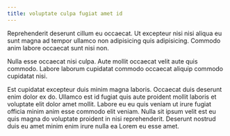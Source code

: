 ```yaml
---
title: voluptate culpa fugiat amet id
---
```


Reprehenderit deserunt cillum eu occaecat. Ut excepteur nisi nisi aliqua eu sunt magna ad tempor ullamco non adipisicing quis adipisicing. Commodo anim labore occaecat sunt nisi non.

Nulla esse occaecat nisi culpa. Aute mollit occaecat velit aute quis commodo. Labore laborum cupidatat commodo occaecat aliquip commodo cupidatat nisi.

Est cupidatat excepteur duis minim magna laboris. Occaecat duis deserunt enim dolor ex do. Ullamco est id fugiat quis aute proident mollit laboris et voluptate elit dolor amet mollit. Labore eu eu quis veniam ut irure fugiat officia minim anim esse commodo elit veniam. Nulla sit ipsum velit est eu quis magna do voluptate proident in nisi reprehenderit. Deserunt nostrud duis eu amet minim enim irure nulla ea Lorem eu esse amet.